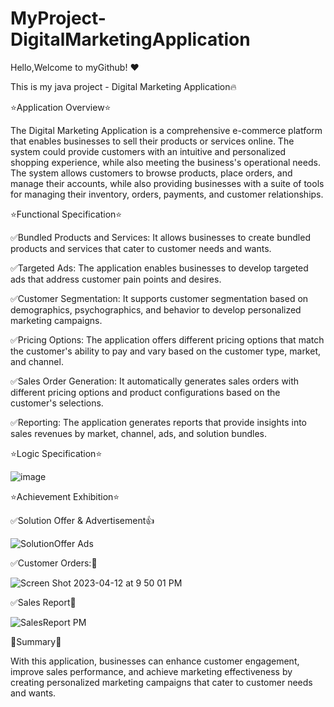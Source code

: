 # MyProject-DigitalMarketingApplication
Hello,Welcome to myGithub!	:heart: 

This is my java project - Digital Marketing Application🔥


⭐Application Overview⭐

The Digital Marketing Application is a comprehensive e-commerce platform that enables businesses to sell their products or services online. The system could provide customers with an intuitive and personalized shopping experience, while also meeting the business's operational needs. The system  allows customers to browse products, place orders, and manage their accounts, while also providing businesses with a suite of tools for managing their inventory, orders, payments, and customer relationships.

  
⭐Functional Specification⭐

:white_check_mark:Bundled Products and Services: It allows businesses to create bundled products and services that cater to customer needs and wants.


:white_check_mark:Targeted Ads: The application enables businesses to develop targeted ads that address customer pain points and desires.

:white_check_mark:Customer Segmentation: It supports customer segmentation based on demographics, psychographics, and behavior to develop personalized marketing campaigns.

:white_check_mark:Pricing Options: The application offers different pricing options that match the customer's ability to pay and vary based on the customer type, market, and channel.


:white_check_mark:Sales Order Generation: It automatically generates sales orders with different pricing options and product configurations based on the customer's selections.

:white_check_mark:Reporting: The application generates reports that provide insights into sales revenues by market, channel, ads, and solution bundles.




⭐Logic Specification⭐

![image](https://user-images.githubusercontent.com/130510998/231653709-c4cbef64-0033-491a-93f2-06f3988b89f1.png)

⭐Achievement Exhibition⭐

:white_check_mark:Solution Offer & Advertisement:thumbsup:

![SolutionOffer Ads](https://user-images.githubusercontent.com/130510998/231655522-e6e57494-3bf8-48ff-8bd5-840c97853471.png)












:white_check_mark:Customer Orders::nail_care:


![Screen Shot 2023-04-12 at 9 50 01 PM](https://user-images.githubusercontent.com/130510998/231656580-41fa9306-d201-48ba-8d63-41967dc3c44b.png)


























:white_check_mark:Sales Report:partying_face:


![SalesReport PM](https://user-images.githubusercontent.com/130510998/231656110-7a1faf05-6ecc-474e-a52e-b047e53c0457.png)



:hugs:Summary:dizzy:

With this application, businesses can enhance customer engagement, improve sales performance, and achieve marketing effectiveness by creating personalized marketing campaigns that cater to customer needs and wants.










